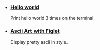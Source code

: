<ul class="list-group">
    <li class="list-group-item"><h3><a href="./tutorial-helloworld.html">Hello world</a></h3><p>Print hello world 3 times on the terminal.</p></li>
    <li class="list-group-item"><h3><a href="./tutorial-asciiart.html">Ascii Art with Figlet</a></h3><p>Display pretty ascii in style.</p></li>
</ul>